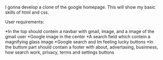 I gonna develop a clone of the google homepage. This will show my basic skills of html and css.

User requirements:

*In the top should contein a navbar with gmail, image, and a image of the gmail user
*Google image in the center
*A search field which contein a magnifying glass image
*Google search and Im feeling lucky buttons
*In the buttom part should contain a footer with about, advertasing, businness, how search work, privacy, terms and settings buttons

